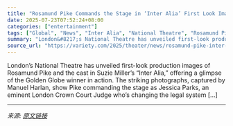 ```yaml
---
title: "Rosamund Pike Commands the Stage in ‘Inter Alia’ First Look Images (EXCLUSIVE)"
date: 2025-07-23T07:52:24+08:00
categories: ["entertainment"]
tags: ["Global", "News", "Inter Alia", "National Theatre", "Rosamund Pike"]
summary: "London&#8217;s National Theatre has unveiled first-look production images of Rosamund Pike and the cast in Suzie Miller&#8217;s &#8220;Inter Alia,&#8221; offering a glimpse of the Golden Globe winner "
source_url: "https://variety.com/2025/theater/news/rosamund-pike-inter-alia-first-look-images-1236467670/"
---
```


London&#8217;s National Theatre has unveiled first-look production images of Rosamund Pike and the cast in Suzie Miller&#8217;s &#8220;Inter Alia,&#8221; offering a glimpse of the Golden Globe winner in action. The striking photographs, captured by Manuel Harlan, show Pike commanding the stage as Jessica Parks, an eminent London Crown Court Judge who&#8217;s changing the legal system [&#8230;]

---

*来源: [原文链接](https://variety.com/2025/theater/news/rosamund-pike-inter-alia-first-look-images-1236467670/)*
